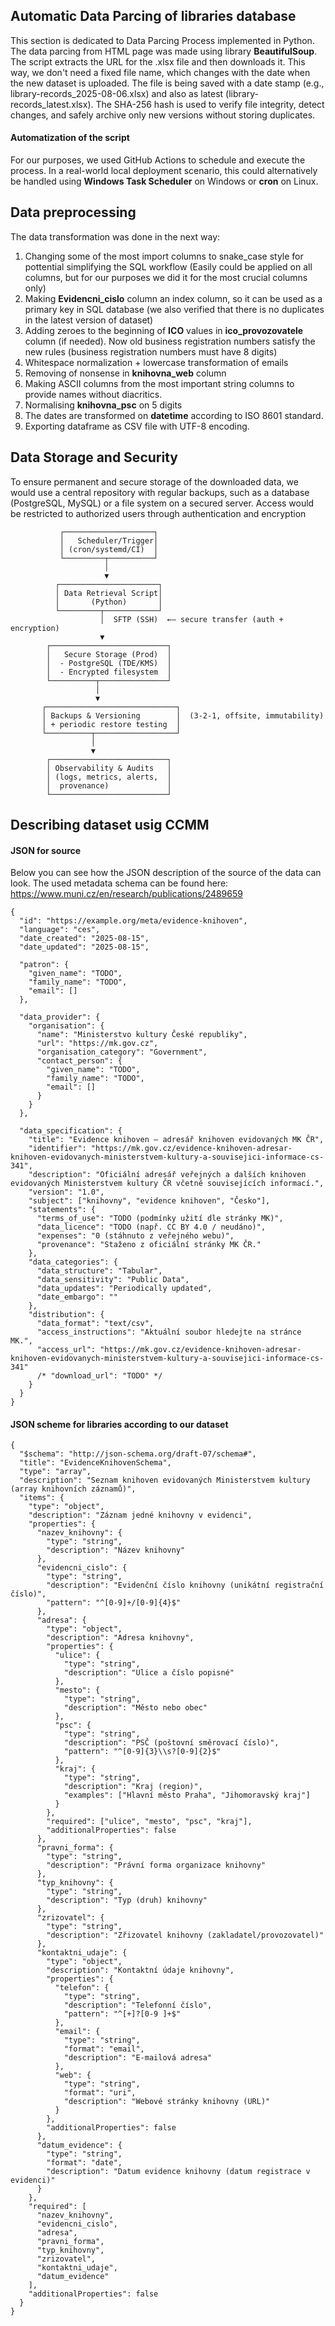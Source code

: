 ## Automatic Data Parcing of libraries database
This section is dedicated to Data Parcing Process implemented in Python. The data parcing from HTML page was made using library **BeautifulSoup**. The script extracts the URL for the .xlsx file and then downloads it. This way, we don't need a fixed file name, which changes with the date when the new dataset is uploaded. The file is being saved with a date stamp (e.g., library-records_2025-08-06.xlsx) and also as latest (library-records_latest.xlsx). The SHA-256 hash is used to verify file integrity, detect changes, and safely archive only new versions without storing duplicates.
#### Automatization of the script
For our purposes, we used GitHub Actions to schedule and execute the process. In a real-world local deployment scenario, this could alternatively be handled using **Windows Task Scheduler** on Windows or **cron** on Linux.
##  Data preprocessing
The data transformation was done in the next way:
  1. Changing some of the most import columns to snake_case style for pottential simplifying the SQL workflow  (Easily could be applied on all columns, but for our purposes we did it for the most crucial columns only)
  2. Making **Evidencni_cislo** column an index column, so it can be used as a primary key in SQL database (we also verified that there is no duplicates in the latest version of dataset)
  3. Adding zeroes to the beginning of **ICO** values in **ico_provozovatele** column (if needed). Now old business registration numbers satisfy the new rules (business registration numbers must have 8 digits)
  4. Whitespace normalization + lowercase transformation of emails
  5. Removing of nonsense in **knihovna_web** column
  6. Making ASCII columns from the most important string columns to provide names without diacritics.
  7. Normalising **knihovna_psc** on 5 digits
  8. The dates are transformed on **datetime** according to ISO 8601 standard.
  9. Exporting dataframe as CSV file with UTF-8 encoding.
     

## Data Storage and Security
To ensure permanent and secure storage of the downloaded data, we would use a central repository with regular backups, such as a database (PostgreSQL, MySQL) or a file system on a secured server. Access would be restricted to authorized users through authentication and encryption
```
           ┌────────────────────┐       
           │   Scheduler/Trigger│
           │ (cron/systemd/CI)  │        
           └─────────┬──────────┘
                     │                              
                     ▼                              
          ┌──────────────────────┐                  
          │ Data Retrieval Script│
          │       (Python)       │
          └─────────┬────────────┘
                    │  SFTP (SSH)  ←— secure transfer (auth + encryption)
                    ▼
        ┌──────────────────────────┐
        │   Secure Storage (Prod)  │
        │  - PostgreSQL (TDE/KMS)  │
        │  - Encrypted filesystem  │
        └──────────┬───────────────┘
                   │
                   ▼
       ┌─────────────────────────────┐
       │ Backups & Versioning        │  (3-2-1, offsite, immutability)
       │ + periodic restore testing  │
       └──────────┬──────────────────┘
                  │
                  ▼
        ┌──────────────────────────┐
        │ Observability & Audits   │
        │ (logs, metrics, alerts,  │
        │  provenance)             │
        └──────────────────────────┘
```

## Describing dataset usig CCMM
#### JSON for source
Below you can see how the JSON description of the source of the data can look. The used metadata schema can be found here: https://www.muni.cz/en/research/publications/2489659
```
{
  "id": "https://example.org/meta/evidence-knihoven",
  "language": "ces",
  "date_created": "2025-08-15",
  "date_updated": "2025-08-15",

  "patron": {
    "given_name": "TODO",
    "family_name": "TODO",
    "email": []
  },

  "data_provider": {
    "organisation": {
      "name": "Ministerstvo kultury České republiky",
      "url": "https://mk.gov.cz",
      "organisation_category": "Government",
      "contact_person": {
        "given_name": "TODO",
        "family_name": "TODO",
        "email": []
      }
    }
  },

  "data_specification": {
    "title": "Evidence knihoven – adresář knihoven evidovaných MK ČR",
    "identifier": "https://mk.gov.cz/evidence-knihoven-adresar-knihoven-evidovanych-ministerstvem-kultury-a-souvisejici-informace-cs-341",
    "description": "Oficiální adresář veřejných a dalších knihoven evidovaných Ministerstvem kultury ČR včetně souvisejících informací.",
    "version": "1.0",
    "subject": ["knihovny", "evidence knihoven", "Česko"],
    "statements": {
      "terms_of_use": "TODO (podmínky užití dle stránky MK)",
      "data_licence": "TODO (např. CC BY 4.0 / neudáno)",
      "expenses": "0 (stáhnuto z veřejného webu)",
      "provenance": "Staženo z oficiální stránky MK ČR."
    },
    "data_categories": {
      "data_structure": "Tabular",
      "data_sensitivity": "Public Data",
      "data_updates": "Periodically updated",
      "date_embargo": ""
    },
    "distribution": {
      "data_format": "text/csv",
      "access_instructions": "Aktuální soubor hledejte na stránce MK.",
      "access_url": "https://mk.gov.cz/evidence-knihoven-adresar-knihoven-evidovanych-ministerstvem-kultury-a-souvisejici-informace-cs-341"
      /* "download_url": "TODO" */
    }
  }
}

```
#### JSON scheme for libraries according to our dataset
```
{
  "$schema": "http://json-schema.org/draft-07/schema#",
  "title": "EvidenceKnihovenSchema",
  "type": "array",
  "description": "Seznam knihoven evidovaných Ministerstvem kultury (array knihovních záznamů)",
  "items": {
    "type": "object",
    "description": "Záznam jedné knihovny v evidenci",
    "properties": {
      "nazev_knihovny": {
        "type": "string",
        "description": "Název knihovny"
      },
      "evidencni_cislo": {
        "type": "string",
        "description": "Evidenční číslo knihovny (unikátní registrační číslo)",
        "pattern": "^[0-9]+/[0-9]{4}$"
      },
      "adresa": {
        "type": "object",
        "description": "Adresa knihovny",
        "properties": {
          "ulice": {
            "type": "string",
            "description": "Ulice a číslo popisné"
          },
          "mesto": {
            "type": "string",
            "description": "Město nebo obec"
          },
          "psc": {
            "type": "string",
            "description": "PSČ (poštovní směrovací číslo)",
            "pattern": "^[0-9]{3}\\s?[0-9]{2}$"
          },
          "kraj": {
            "type": "string",
            "description": "Kraj (region)",
            "examples": ["Hlavní město Praha", "Jihomoravský kraj"]
          }
        },
        "required": ["ulice", "mesto", "psc", "kraj"],
        "additionalProperties": false
      },
      "pravni_forma": {
        "type": "string",
        "description": "Právní forma organizace knihovny"
      },
      "typ_knihovny": {
        "type": "string",
        "description": "Typ (druh) knihovny"
      },
      "zrizovatel": {
        "type": "string",
        "description": "Zřizovatel knihovny (zakladatel/provozovatel)"
      },
      "kontaktni_udaje": {
        "type": "object",
        "description": "Kontaktní údaje knihovny",
        "properties": {
          "telefon": {
            "type": "string",
            "description": "Telefonní číslo",
            "pattern": "^[+]?[0-9 ]+$"
          },
          "email": {
            "type": "string",
            "format": "email",
            "description": "E-mailová adresa"
          },
          "web": {
            "type": "string",
            "format": "uri",
            "description": "Webové stránky knihovny (URL)"
          }
        },
        "additionalProperties": false
      },
      "datum_evidence": {
        "type": "string",
        "format": "date",
        "description": "Datum evidence knihovny (datum registrace v evidenci)"
      }
    },
    "required": [
      "nazev_knihovny",
      "evidencni_cislo",
      "adresa",
      "pravni_forma",
      "typ_knihovny",
      "zrizovatel",
      "kontaktni_udaje",
      "datum_evidence"
    ],
    "additionalProperties": false
  }
}


```
